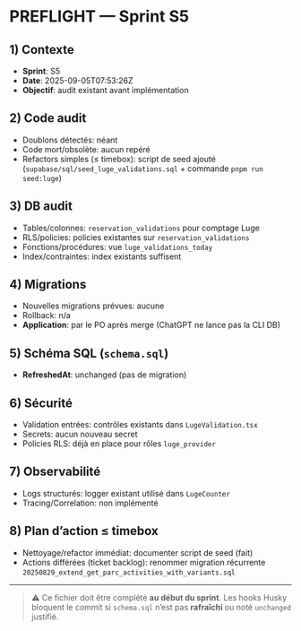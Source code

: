 # PREFLIGHT — Sprint S5

## 1) Contexte

- **Sprint**: S5
- **Date**: 2025-09-05T07:53:26Z
- **Objectif**: audit existant avant implémentation

## 2) Code audit

- Doublons détectés: néant
- Code mort/obsolète: aucun repéré
- Refactors simples (≤ timebox): script de seed ajouté (`supabase/sql/seed_luge_validations.sql` + commande `pnpm run seed:luge`)

## 3) DB audit

- Tables/colonnes: `reservation_validations` pour comptage Luge
- RLS/policies: policies existantes sur `reservation_validations`
- Fonctions/procédures: vue `luge_validations_today`
- Index/contraintes: index existants suffisent

## 4) Migrations

- Nouvelles migrations prévues: aucune
- Rollback: n/a
- **Application**: par le PO après merge (ChatGPT ne lance pas la CLI DB)

## 5) Schéma SQL (`schema.sql`)

- **RefreshedAt**: unchanged (pas de migration)

## 6) Sécurité

- Validation entrées: contrôles existants dans `LugeValidation.tsx`
- Secrets: aucun nouveau secret
- Policies RLS: déjà en place pour rôles `luge_provider`

## 7) Observabilité

- Logs structurés: logger existant utilisé dans `LugeCounter`
- Tracing/Correlation: non implémenté

## 8) Plan d’action ≤ timebox

- Nettoyage/refactor immédiat: documenter script de seed (fait)
- Actions différées (ticket backlog): renommer migration récurrente `20250829_extend_get_parc_activities_with_variants.sql`

---

> ⚠️ Ce fichier doit être complété **au début du sprint**. Les hooks Husky bloquent le commit si `schema.sql` n’est pas **rafraîchi** ou noté `unchanged` justifié.
